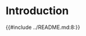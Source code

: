 <!--
Copyright (c) 2022 Paul Barker
SPDX-License-Identifier: CC-BY-4.0
-->

# Introduction

{{#include ../README.md:8:}}
